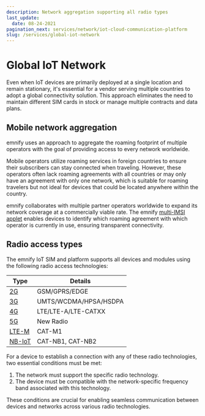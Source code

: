 ```yaml
---
description: Network aggregation supporting all radio types
last_update: 
  date: 08-24-2021
pagination_next: services/network/iot-cloud-communication-platform
slug: /services/global-iot-network
---
```


# Global IoT Network

<!-- markdownlint-disable MD040 -->

Even when IoT devices are primarily deployed at a single location and remain stationary, it's essential for a vendor serving multiple countries to adopt a global connectivity solution. This approach eliminates the need to maintain different SIM cards in stock or manage multiple contracts and data plans.

<!-- TODO: Find place for service_stack.png -->

## Mobile network aggregation

emnify uses an approach to aggregate the roaming footprint of multiple operators with the goal of providing access to every network worldwide.

Mobile operators utilize roaming services in foreign countries to ensure their subscribers can stay connected when traveling.
However, these operators often lack roaming agreements with all countries or may only have an agreement with only one network, which is suitable for roaming travelers but not ideal for devices that could be located anywhere within the country.

emnify collaborates with multiple partner operators worldwide  to expand its network coverage at a commercially viable rate.
The emnify [multi-IMSI applet](/services/global-iot-sim#multi-imsi-applet) enables devices to identify which roaming agreement with which operator is currently in use, ensuring transparent connectivity.

## Radio access types

The emnify IoT SIM and platform supports all devices and modules using the following radio access technologies:

<div align="center">
  
| Type  | Details                |
| ----- | ---------------------- |
| [2G](/services/global-iot-network/2g)  | GSM/GPRS/EDGE          |
| [3G](/services/global-iot-network/3g)  | UMTS/WCDMA/HPSA/HSDPA  |
| [4G](/services/global-iot-network/4g)  | LTE/LTE-A/LTE-CATXX     |
| [5G](/services/global-iot-network/5g)  | New Radio               |
| [LTE-M](/services/global-iot-network/lpwan)  | CAT-M1                 |
| [NB-IoT](/services/global-iot-network/lpwan)  | CAT-NB1, CAT-NB2       |

</div>

For a device to establish a connection with any of these radio technologies, two essential conditions must be met:

1.  The network must support the specific radio technology.
2.  The device must be compatible with the network-specific frequency band associated with this technology.

These conditions are crucial for enabling seamless communication between devices and networks across various radio technologies.

